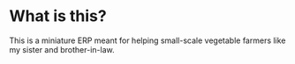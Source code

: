 # What is this?

This is a miniature ERP meant for helping small-scale vegetable farmers like my sister and brother-in-law.
